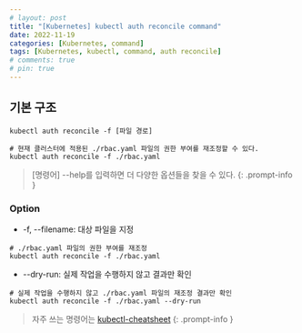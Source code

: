 ```yaml
---
# layout: post
title: "[Kubernetes] kubectl auth reconcile command"
date: 2022-11-19
categories: [Kubernetes, command]
tags: [Kubernetes, kubectl, command, auth reconcile]
# comments: true
# pin: true
---
```


## 기본 구조
```
kubectl auth reconcile -f [파일 경로]

# 현재 클러스터에 적용된 ./rbac.yaml 파일의 권한 부여를 재조정할 수 있다.
kubectl auth reconcile -f ./rbac.yaml
```

> [명령어] --help를 입력하면 더 다양한 옵션들을 찾을 수 있다.
{: .prompt-info }

### Option
- -f, --filename: 대상 파일을 지정
```
# ./rbac.yaml 파일의 권한 부여를 재조정
kubectl auth reconcile -f ./rbac.yaml
```

- --dry-run: 실제 작업을 수행하지 않고 결과만 확인
```
# 실제 작업을 수행하지 않고 ./rbac.yaml 파일의 재조정 결과만 확인
kubectl auth reconcile -f ./rbac.yaml --dry-run
```

> 자주 쓰는 명령어는 [kubectl-cheatsheet](https://kubernetes.io/docs/reference/kubectl/cheatsheet/)
{: .prompt-info }